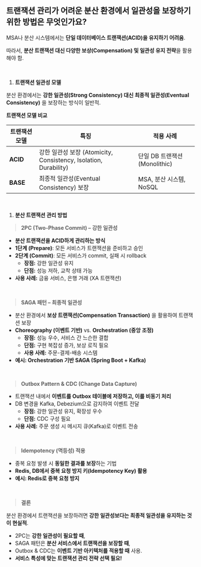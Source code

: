 ## 트랜잭션 관리가 어려운 분산 환경에서 일관성을 보장하기 위한 방법은 무엇인가요?

MSA나 분산 시스템에서는 **단일 데이터베이스 트랜잭션(ACID)을 유지하기 어려움**.

따라서, **분산 트랜잭션 대신 다양한 보상(Compensation) 및 일관성 유지 전략**을 활용해야 함.

<br/>

1. **트랜잭션 일관성 모델**

분산 환경에서는 **강한 일관성(Strong Consistency) 대신 최종적 일관성(Eventual Consistency)** 을 보장하는 방식이 일반적.

**트랜잭션 모델 비교**

| 트랜잭션 모델  | 특징                                                        | 적용 사례                   |
|----------|-----------------------------------------------------------|-------------------------|
| **ACID** | 강한 일관성 보장 (Atomicity, Consistency, Isolation, Durability) | 단일 DB 트랜잭션 (Monolithic) |
| **BASE** | 최종적 일관성(Eventual Consistency) 보장                          | MSA, 분산 시스템, NoSQL      |

<br/>

1. **분산 트랜잭션 관리 방법**

> **2PC (Two-Phase Commit) – 강한 일관성**
>

- **분산 트랜잭션을 ACID하게 관리하는 방식**
- **1단계 (Prepare)**: 모든 서비스가 트랜잭션을 준비하고 승인
- **2단계 (Commit)**: 모든 서비스가 commit, 실패 시 rollback
    - **장점:** 강한 일관성 유지
    - **단점:** 성능 저하, 교착 상태 가능
- **사용 사례:** 금융 서비스, 은행 거래 (XA 트랜잭션)

<br/>

> **SAGA 패턴 – 최종적 일관성**
>

- 분산 환경에서 **보상 트랜잭션(Compensation Transaction)** 을 활용하여 트랜잭션 보장
- **Choreography (이벤트 기반)** vs. **Orchestration (중앙 조정)**
    - **장점:** 성능 우수, 서비스 간 느슨한 결합
    - **단점:** 구현 복잡성 증가, 보상 로직 필요
    - **사용 사례:** 주문-결제-배송 시스템
- **예시: Orchestration 기반 SAGA (Spring Boot + Kafka)**

<br/>

> **Outbox Pattern & CDC (Change Data Capture)**
>

- 트랜잭션 내에서 **이벤트를 Outbox 테이블에 저장하고, 이를 비동기 처리**
- DB 변경을 Kafka, Debezium으로 감지하여 이벤트 전달
    - **장점:** 강한 일관성 유지, 확장성 우수
    - **단점:** CDC 구성 필요
- **사용 사례:** 주문 생성 시 메시지 큐(Kafka)로 이벤트 전송

<br/>

> **Idempotency (멱등성) 적용**
>

- 중복 요청 발생 시 **동일한 결과를 보장**하는 기법
- **Redis, DB에서 중복 요청 방지 키(Idempotency Key) 활용**
- **예시: Redis로 중복 요청 방지**

<br/>

> **결론**
>

분산 환경에서 트랜잭션을 보장하려면 **강한 일관성보다는 최종적 일관성을 유지하는 것이 현실적**.

- 2PC는 **강한 일관성이 필요할 때**,
- SAGA 패턴은 **분산 서비스에서 트랜잭션을 보장할 때**,
- Outbox & CDC는 **이벤트 기반 아키텍처를 적용할 때** 사용.
- **서비스 특성에 맞는 트랜잭션 관리 전략 선택 필요!**